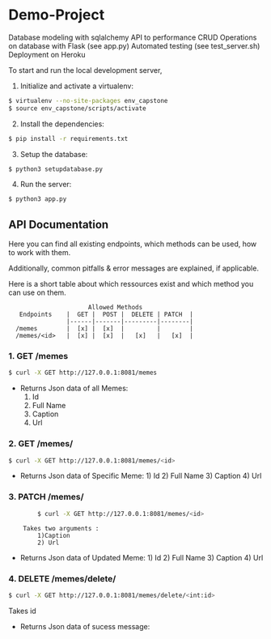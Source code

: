 # Demo-Project



Database modeling with sqlalchemy
API to performance CRUD Operations on database with Flask (see app.py)
Automated testing (see test_server.sh)
Deployment on Heroku


To start and run the local development server,

1. Initialize and activate a virtualenv:
  ```bash
  $ virtualenv --no-site-packages env_capstone
  $ source env_capstone/scripts/activate
  ```

2. Install the dependencies:
```bash
$ pip install -r requirements.txt
```
3. Setup the database:
```bash
$ python3 setupdatabase.py
```

4. Run the server:
```bash
$ python3 app.py
```


## API Documentation
Here you can find all existing endpoints, which methods can be used, how to work with them.

Additionally, common pitfalls & error messages are explained, if applicable.

Here is a short table about which ressources exist and which method you can use on them.

                          Allowed Methods
       Endpoints    |  GET |  POST |  DELETE | PATCH  |
                    |------|-------|---------|--------|
      /memes        |  [x] |  [x]  |         |        |   
      /memes/<id>   |  [x] |  [x]  |   [x]   |   [x]  |   



### 1. GET /memes
```bash
$ curl -X GET http://127.0.0.1:8081/memes
```
- Returns Json data of all Memes:
    1) Id
    2) Full Name
    3) Caption
    4) Url

### 2. GET /memes/<id>
```bash
$ curl -X GET http://127.0.0.1:8081/memes/<id>
```
- Returns Json data of Specific Meme:
        1) Id
        2) Full Name
        3) Caption
        4) Url

### 3. PATCH /memes/<id>
```bash
        $ curl -X GET http://127.0.0.1:8081/memes/<id>
```     
        Takes two arguments :
            1)Caption
            2) Url
- Returns Json data of Updated Meme:
                1) Id
                2) Full Name
                3) Caption
                4) Url

### 4. DELETE /memes/delete/<id>
```bash
$ curl -X GET http://127.0.0.1:8081/memes/delete/<int:id>
```     
Takes id
- Returns Json data of sucess message:
